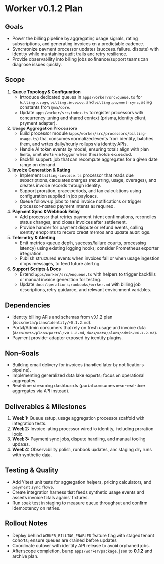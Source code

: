 # Worker v0.1.2 Plan

## Goals
- Power the billing pipeline by aggregating usage signals, rating subscriptions, and generating invoices on a predictable cadence.
- Synchronize payment processor updates (success, failure, dispute) with identity while maintaining audit trails and retry resilience.
- Provide observability into billing jobs so finance/support teams can diagnose issues quickly.

## Scope
1. **Queue Topology & Configuration**
   - Introduce dedicated queues in `apps/worker/src/queue.ts` for `billing.usage`, `billing.invoice`, and `billing.payment-sync`, using constants from `@ma/core`.
   - Update `apps/worker/src/index.ts` to register processors with concurrency tuning and shared context (prisma, identity client, payment adapter).
2. **Usage Aggregation Processors**
   - Build processor module (`apps/worker/src/processors/billing-usage.ts`) that consumes normalized events from identity, batches them, and writes daily/hourly rollups via identity APIs.
   - Handle AI token events by model, ensuring totals align with plan limits; emit alerts via logger when thresholds exceeded.
   - Backfill support: job that can recompute aggregates for a given date range on demand.
3. **Invoice Generation & Rating**
   - Implement `billing-invoice.ts` processor that reads due subscriptions, calculates charges (recurring, usage, overages), and creates invoice records through identity.
   - Support proration, grace periods, and tax calculations using configuration supplied in job payloads.
   - Queue follow-up jobs to send invoice notifications or trigger processor-hosted payment intents as required.
4. **Payment Sync & Webhook Relay**
   - Add processor that retries payment intent confirmations, reconciles status changes, and closes invoices after settlement.
   - Provide handler for payment dispute or refund events, calling identity endpoints to record credit memos and update audit logs.
5. **Telemetry & Alerting**
   - Emit metrics (queue depth, success/failure counts, processing latency) using existing logging hooks; consider Prometheus exporter integration.
   - Publish structured events when invoices fail or when usage ingestion drops messages, to feed future alerting.
6. **Support Scripts & Docs**
   - Extend `apps/worker/src/enqueue.ts` with helpers to trigger backfills or manual invoice generation for testing.
   - Update `docs/operations/runbooks/worker.md` with billing job descriptions, retry guidance, and relevant environment variables.

## Dependencies
- Identity billing APIs and schemas from v0.1.2 plan (`docs/meta/plans/identity/v0.1.2.md`).
- Portal/Admin consumers that rely on fresh usage and invoice data (`docs/meta/plans/portal/v0.1.2.md`, `docs/meta/plans/admin/v0.1.2.md`).
- Payment provider adapter exposed by identity plugins.

## Non-Goals
- Building email delivery for invoices (handled later by notifications pipeline).
- Implementing generalized data lake exports; focus on operational aggregates.
- Real-time streaming dashboards (portal consumes near-real-time aggregates via API instead).

## Deliverables & Milestones
1. **Week 1:** Queue setup, usage aggregation processor scaffold with integration tests.
2. **Week 2:** Invoice rating processor wired to identity, including proration logic.
3. **Week 3:** Payment sync jobs, dispute handling, and manual tooling updates.
4. **Week 4:** Observability polish, runbook updates, and staging dry runs with synthetic data.

## Testing & Quality
- Add Vitest unit tests for aggregation helpers, pricing calculators, and payment sync flows.
- Create integration harness that feeds synthetic usage events and asserts invoice totals against fixtures.
- Run soak test in staging to measure queue throughput and confirm idempotency on retries.

## Rollout Notes
- Deploy behind `WORKER_BILLING_ENABLED` feature flag with staged tenant cohorts; ensure queues are drained before updates.
- Coordinate cutover with identity API release to avoid orphaned jobs.
- After scope completion, bump `apps/worker/package.json` to **0.1.2** and archive plan.
